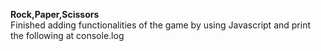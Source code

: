 **Rock,Paper,Scissors**
<br>
Finished adding functionalities of the game by using Javascript and print the following at console.log

